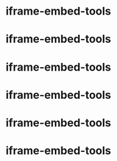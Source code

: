# iframe-embed-tools
# iframe-embed-tools
# iframe-embed-tools
# iframe-embed-tools
# iframe-embed-tools
# iframe-embed-tools
